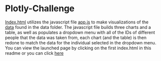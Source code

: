 # Plotly-Challenge
[Index.html](https://blashford.github.io/Plotly-Challenge/) utilizes the javascript file [app.js](static/js/app.js) to make visualizations of the [data](data/samples.json) found in the data folder. The javascript file builds three charts and a table, as well as populates a dropdown menu with all of the IDs of different people that the data was taken from, each chart (and the table) is then redone to match the data for the individual selected in the dropdown menu. You can view the launched page by clicking on the first index.html in this readme or you can click [here](https://blashford.github.io/Plotly-Challenge/) 
